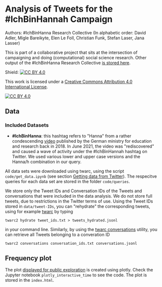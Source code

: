 # Analysis of Tweets for the #IchBinHannah Campaign

Authors: #IchBinHanna Research Collective
(In alphabetic order: David Adler, Migle Bareikyte, Elen Le Foll, Christian Funk, Stefan Laser, Jana Lasser)

This is part of a collaborative project that sits at the intersection of campaigning and doing (computational) social science research. Other output of the #IchBinHanna Research Collective [is stored here](https://github.com/LaserSteff/-IchbinHanna).

Shield: [![CC BY 4.0][cc-by-shield]][cc-by]

This work is licensed under a
[Creative Commons Attribution 4.0 International License][cc-by].

[![CC BY 4.0][cc-by-image]][cc-by]

[cc-by]: http://creativecommons.org/licenses/by/4.0/
[cc-by-image]: https://i.creativecommons.org/l/by/4.0/88x31.png
[cc-by-shield]: https://img.shields.io/badge/License-CC%20BY%204.0-lightgrey.svg

## Data  

### Included Datasets
* **#IchBinHanna**: this hashtag refers to "Hanna" from a rather condescending [video](https://www.bmbf.de/de/media-video-16944.html) published by the German ministry for education and research back in 2018. In June 2021, the video was "rediscovered" and caused a wave of activity under the #IchBinHannah hashtag on Twitter. We used various lower and upper case versions and the Hanna/h combination in our query.

All data sets were downloaded using twarc, using the script ```code/get_data.ipynb``` (see section [Getting data from Twitter](#getting-data-from-twitter)). The respecitve queries for each data set are stored in the folder ```code/queries```.

We store only the Tweet IDs and Conversation IDs of the Tweets and conversations that were included in the data analysis. We do not store full tweets, due to restrictions in the Twitter terms of use. Using the Tweet IDs stored in ```data/tweet-IDs```, you can "rehydrate" the corresponding tweets, using for example [twarc](https://scholarslab.github.io/learn-twarc/06-twarc-command-basics#rehydrate-a-dataset) by typing  

```twarc2 hydrate tweet_ids.txt > tweets_hydrated.jsonl```  

in your command line. Similarly, by using the [twarc conversations](https://twarc-project.readthedocs.io/en/latest/twarc2/#conversations) utility, you can retrieve all Tweets belonging to a converation ID  

```twarc2 conversations conversation_ids.txt conversations.jsonl```

## Frequency plot
The plot [displayed for public exploration](https://lasersteff.github.io/Hanna_time/) is created using plotly. Check the Jupyter notebook ```plotly_interactive_time``` to see the code. The plot is stored in the ```index.html```.
